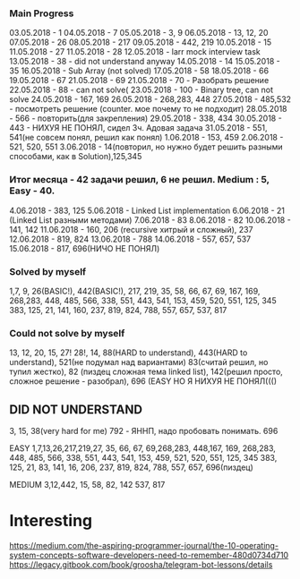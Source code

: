 ### Main Progress ###

03.05.2018 - 1
04.05.2018 - 7
05.05.2018 - 3, 9
06.05.2018 - 13, 12, 20
07.05.2018 - 26
08.05.2018 - 217
09.05.2018 - 442, 219
10.05.2018 - 15
11.05.2018 - 27
11.05.2018 - 28
12.05.2018 - larr mock interview task
13.05.2018 - 38 - did not understand anyway
14.05.2018 - 14
15.05.2018 - 35
16.05.2018 - Sub Array (not solved)
17.05.2018 - 58
18.05.2018 - 66
19.05.2018 - 67
21.05.2018 - 69
21.05.2018 - 70 - Разобрать решение
22.05.2018 - 88 - can not solve(
23.05.2018 - 100 - Binary tree, can not solve
24.05.2018 - 167, 169
26.05.2018 - 268,283, 448
27.05.2018 - 485,532 - посмотреть решение (counter. мое почему то не подходит)
28.05.2018 - 566 - повторить(для закрепления)
29.05.2018 - 338, 434
30.05.2018 - 443 - НИХУЯ НЕ ПОНЯЛ, сидел 3ч. Адовая задача
31.05.2018 - 551, 541(не совсем понял, решил как понял)
1.06.2018 - 153, 459
2.06.2018 - 521, 520, 551
3.06.2018 - 14(повторил, но нужно будет решить разными способами, как в Solution),125,345

### Итог месяца - 42 задачи решил, 6 не решил. Medium : 5, Easy - 40. ###

4.06.2018 - 383, 125
5.06.2018 - Linked List implementation
6.06.2018 - 21 (Linked List разными методами)
7.06.2018 - 83
8.06.2018 - 82
10.06.2018 - 141, 142
11.06.2018 - 160, 206 (recursive хитрый и сложный), 237
12.06.2018 - 819, 824
13.06.2018 - 788
14.06.2018 - 557, 657, 537
15.06.2018 - 817, 696(НИЧО НЕ ПОНЯЛ)



### Solved by myself ###
1,7, 9, 26(BASIC!), 442(BASIC!), 217, 219, 35, 58, 66, 67, 69, 167, 169, 268,283, 448, 485, 566, 338, 551, 443, 541, 153, 459, 520, 551, 125, 345
383, 125, 21, 141, 160, 237, 819, 824, 788, 557, 657, 537, 817



### Could not solve by myself ###
13, 12, 20, 15, 27! 28!, 14, 88(HARD to understand), 443(HARD to understand), 521(не подумал над вариантами)
83(считай решил, но тупил жестко), 82 (пиздец сложная тема linked list), 142(решил просто, сложное решение - разобрал), 696 (EASY НО Я НИХУЯ НЕ ПОНЯЛ((()


## DID NOT UNDERSTAND ###
3, 15, 38(very hard for me)
792 - ЯННП, надо пробовать понимать. 696


EASY
1,7,13,26,217,219,27, 35, 66, 67, 69,268,283, 448,167, 169, 268,283, 448, 485, 566, 338, 551, 443, 541, 153, 459, 521, 520, 551, 125, 345
383, 125, 21, 83, 141, 16, 206, 237, 819, 824, 788, 557, 657, 696(пиздец)

MEDIUM
3,12,442, 15, 58, 82, 142
537, 817


# Interesting

https://medium.com/the-aspiring-programmer-journal/the-10-operating-system-concepts-software-developers-need-to-remember-480d0734d710
https://legacy.gitbook.com/book/groosha/telegram-bot-lessons/details